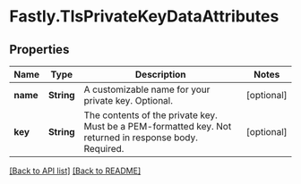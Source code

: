 # Fastly.TlsPrivateKeyDataAttributes

## Properties

Name | Type | Description | Notes
------------ | ------------- | ------------- | -------------
**name** | **String** | A customizable name for your private key. Optional. | [optional] 
**key** | **String** | The contents of the private key. Must be a PEM-formatted key. Not returned in response body. Required. | [optional] 



[[Back to API list]](../../README.md#endpoints) [[Back to README]](../../README.md)
